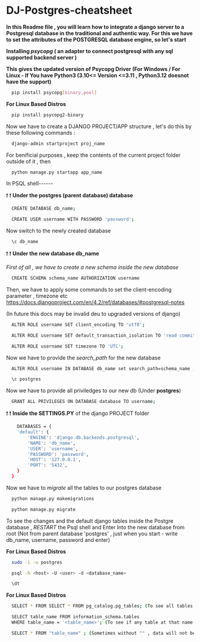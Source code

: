 # DJ-Postgres-cheatsheet
**In this Readme file , you will learn how to integrate a django server to a Postgresql database in the traditional and authentic way. For this we have to set the attributes of the POSTGRESQL database engine, so let's start**

**Installing *psycopg* ( an adapter to connect postgresql with any sql supported backend server )**

**This gives the updated version of Psycopg Driver (For Windows /  For Linux - If You have Python3 (3.10<= Version <=3.11 , Python3.12 doesnot have the support)**
```bash
  pip install psycopg[binary,pool]
```
**For Linux Based Distros**
```bash
  pip install psycopg2-binary
```

Now we have to create a DJANGO PROJECT/APP structure , let's do this by these following commands :
```bash
  django-admin startproject proj_name
```
For benificial purposes , keep the contents of the current project folder outside of it , then
```bash
  python manage.py startapp app_name
```
In PSQL shell------

:exclamation: :exclamation: **Under the postgres (parent database) database**
```bash
  CREATE DATABASE db_name;
```
```bash
  CREATE USER username WITH PASSWORD 'password';
```
Now switch to the newly created database 
```bash
  \c db_name
```
:exclamation: :exclamation: **Under the new database db_name**

*First of all , we have to create a new schema inside the new database*
```bash
  CREATE SCHEMA schema_name AUTHORIZATION username
```
Then, we have to apply some commands to set the client-encoding parameter , timezone etc
https://docs.djangoproject.com/en/4.2/ref/databases/#postgresql-notes 

(In future this docs may be invalid deu to upgraded versions of django)
```bash
  ALTER ROLE username SET client_encoding TO 'utf8';
```
```bash
  ALTER ROLE username SET default_transaction_isolation TO 'read committed';
```
```bash
  ALTER ROLE username SET timezone TO 'UTC';
```
Now  we have to provide the *search_path* for the new database
```bash
  ALTER ROLE username IN DATABASE db_name set search_path=schema_name ;
```
```bash
  \c postgres
```
Now we have to provide all priviledges to our new db (Under **postgres**)
```bash
  GRANT ALL PRIVILEGES ON DATABASE database TO username;
```
:exclamation: :exclamation: **Inside the SETTINGS.PY** of the django PROJECT folder
```bash
    DATABASES = {
    'default': {
        'ENGINE': 'django.db.backends.postgresql',
        'NAME': 'db_name',
        'USER': 'username',
        'PASSWORD': 'password',
        'HOST': '127.0.0.1',
        'PORT': '5432',
    }
  }
```
Now we have to *migrate* all the tables to our postgres database
```bash
  python manage.py makemigrations
```
```bash
  python manage.py migrate
```
To see the changes and the default django tables inside the Postgre database , *RESTART* the Psql shell and
Enter Into the new database from root (Not from parent database 'postgres' ,  just when you start - write db_name, username, password and enter)

**For Linux Based Distros**
```bash
  sudo -i -u postgres

  psql -h <host> -U <user> -d <database_name>
```

```bash
  \dt
```

**For Linux Based Distros**
```bash
  SELECT * FROM SELECT * FROM pg_catalog.pg_tables; (To see all tables in all databases under root user)

  SELECT table_name FROM information_schema.tables
  WHERE table_name = '<table_name>'; (To see if any table at that name exists)

  SELECT * FROM "table_name" ; (Sometimes without "" , data will not be shown)

```
